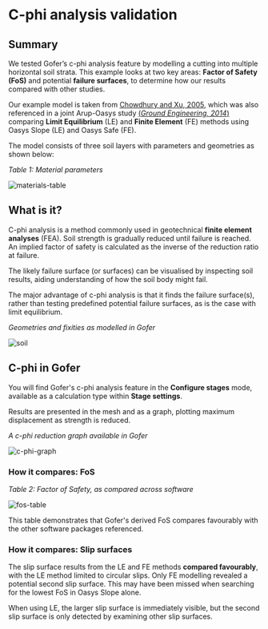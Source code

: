 # C-phi analysis validation

## Summary

We tested Gofer’s c-phi analysis feature by modelling a cutting into multiple horizontal soil strata. This example looks at two key areas: **Factor of Safety (FoS)** and potential **failure surfaces**, to determine how our results compared with other studies.

Our example model is taken from [Chowdhury and Xu, 2005](https://www.sciencedirect.com/science/article/abs/pii/095183209400063T), which was also referenced in a joint Arup-Oasys study [(_Ground Engineering, 2014_)](https://www.researchgate.net/publication/279176042_Slope_stability_analysis_-_limit_equilibrium_or_the_finite_element_method) comparing **Limit Equilibrium** (LE) and **Finite Element** (FE) methods using Oasys Slope (LE) and Oasys Safe (FE).

The model consists of three soil layers with parameters and geometries as shown below:

_Table 1: Material parameters_

![materials-table](https://b2c-templates-arup.s3-eu-west-1.amazonaws.com/gofer/validationImages/material-table.png)

## What is it?

C-phi analysis is a method commonly used in geotechnical **finite element analyses** (FEA). Soil strength is gradually reduced until failure is reached. An implied factor of safety is calculated as the inverse of the reduction ratio at failure.

The likely failure surface (or surfaces) can be visualised by inspecting soil results, aiding understanding of how the soil body might fail.

The major advantage of c-phi analysis is that it finds the failure surface(s), rather than testing predefined potential failure surfaces, as is the case with limit equilibrium.

_Geometries and fixities as modelled in Gofer_

![soil](https://b2c-templates-arup.s3-eu-west-1.amazonaws.com/gofer/validationImages/soil-graph.png)

## C-phi in Gofer

You will find Gofer's c-phi analysis feature in the **Configure stages** mode, available as a calculation type within **Stage settings**.

Results are presented in the mesh and as a graph, plotting maximum displacement as strength is reduced.

_A c-phi reduction graph available in Gofer_

![c-phi-graph](https://b2c-templates-arup.s3-eu-west-1.amazonaws.com/gofer/validationImages/c-phi-graph.png)

### How it compares: FoS

_Table 2: Factor of Safety, as compared across software_

![fos-table](https://b2c-templates-arup.s3-eu-west-1.amazonaws.com/gofer/validationImages/fos-table.png)

This table demonstrates that Gofer's derived FoS compares favourably with the other software packages referenced.

### How it compares: Slip surfaces

The slip surface results from the LE and FE methods **compared favourably**, with the LE method limited to circular slips. Only FE modelling revealed a potential second slip surface. This may have been missed when searching for the lowest FoS in Oasys Slope alone.

When using LE, the larger slip surface is immediately visible, but the second slip surface is only detected by examining other slip surfaces.
